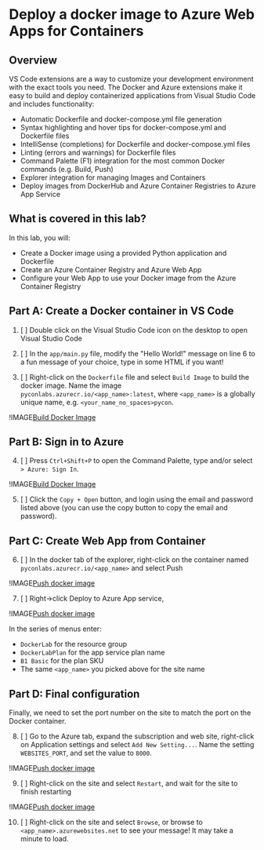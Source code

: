 # Deploy a docker image to Azure Web Apps for Containers

## Overview

VS Code extensions are a way to customize your development environment with the exact tools you need. The Docker and Azure extensions make it easy to build and deploy containerized applications from Visual Studio Code and includes functionality:

- Automatic Dockerfile and docker-compose.yml file generation
- Syntax highlighting and hover tips for docker-compose.yml and Dockerfile files
- IntelliSense (completions) for Dockerfile and docker-compose.yml files
- Linting (errors and warnings) for Dockerfile files
- Command Palette (F1) integration for the most common Docker commands (e.g. Build, Push)
- Explorer integration for managing Images and Containers
- Deploy images from DockerHub and Azure Container Registries to Azure App Service

## What is covered in this lab?

In this lab, you will:

- Create a Docker image using a provided Python application and Dockerfile
- Create an Azure Container Registry and Azure Web App
- Configure your Web App to use your Docker image from the Azure Container Registry

## Part A: Create a Docker container in VS Code

1. [ ] Double click on the Visual Studio Code icon on the desktop to open Visual Studio Code

2. [ ] In the `app/main.py` file, modify the "Hello World!" message on line 6 to a fun message of your choice, type in some HTML if you want!

3. [ ] Right-click on the `Dockerfile` file and select `Build Image` to build the docker image. Name the image `pyconlabs.azurecr.io/<app_name>:latest`, where `<app_name>` is a globally unique name, e.g. `<your_name_no_spaces>pycon`.

!IMAGE[Build Docker Image](Images/BuildImage.png)

## Part B: Sign in to Azure

4. [ ] Press `Ctrl+Shift+P` to open the Command Palette, type and/or select `> Azure: Sign In`.

!IMAGE[Build Docker Image](Images/AzureSignIn.png)

5. [ ] Click the `Copy + Open` button, and login using the email and password listed above (you can use the copy button to copy the email and password).

## Part C: Create Web App from Container

6. [ ] In the docker tab of the explorer, right-click on the container named `pyconlabs.azurecr.io/<app_name>` and select Push

!IMAGE[Push docker image](Images/PushDockerImage.png)

7. [ ] Right->click Deploy to Azure App service, 

!IMAGE[Push docker image](Images/DeployImageToAppService.png)

In the series of menus enter:
 - `DockerLab` for the resource group
 - `DockerLabPlan` for the app service plan name
 - `B1 Basic` for the plan SKU
 - The same `<app_name>` you picked above for the site name

## Part D: Final configuration

Finally, we need to set the port number on the site to match the port on the Docker container.

8. [ ] Go to the Azure tab, expand the subscription and web site, right-click on Application settings and select `Add New Setting...`. Name the setting `WEBSITES_PORT`, and set the value to `8000`.

!IMAGE[Push docker image](Images/AddSetting.png)

9. [ ] Right-click on the site and select `Restart`, and wait for the site to finish restarting

!IMAGE[Push docker image](Images/RestartWebApp.png)

10. [ ] Right-click on the site and select `Browse`, or browse to ```<app_name>.azurewebsites.net``` to see your message! It may take a minute to load.
